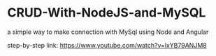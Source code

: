 # CRUD-With-NodeJS-and-MySQL
a simple way to make connection with MySql using Node and Angular 


step-by-step link: https://www.youtube.com/watch?v=lxYB79ANJM8
